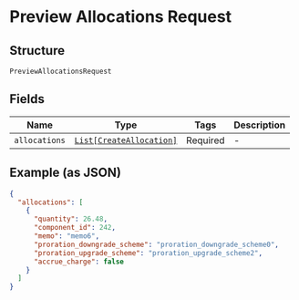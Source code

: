 
# Preview Allocations Request

## Structure

`PreviewAllocationsRequest`

## Fields

| Name | Type | Tags | Description |
|  --- | --- | --- | --- |
| `allocations` | [`List[CreateAllocation]`](../../doc/models/create-allocation.md) | Required | - |

## Example (as JSON)

```json
{
  "allocations": [
    {
      "quantity": 26.48,
      "component_id": 242,
      "memo": "memo6",
      "proration_downgrade_scheme": "proration_downgrade_scheme0",
      "proration_upgrade_scheme": "proration_upgrade_scheme2",
      "accrue_charge": false
    }
  ]
}
```

